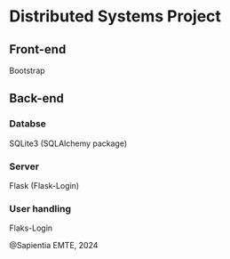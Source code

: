# Distributed Systems Project

## Front-end
Bootstrap

## Back-end

### Databse
SQLite3 (SQLAlchemy package)

### Server
Flask (Flask-Login)

### User handling
Flaks-Login

@Sapientia EMTE, 2024
